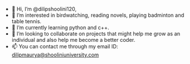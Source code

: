 - 👋 Hi, I’m @dilipshoolini120, 
- 👀 I’m interested in birdwatching, reading novels, playing badminton and table tennis.
- 🌱 I’m currently learning python and c++.
- 💞️ I’m looking to collaborate on projects that might help me grow as an individual and also help me become a better coder.
- 📫 You can contact me through my email ID: dilipmaurya@shooliniuniversity.com

<!---
dilipshoolini120/dilipshoolini120 is a ✨ special ✨ repository because its `README.md` (this file) appears on your GitHub profile.
You can click the Preview link to take a look at your changes.
--->
